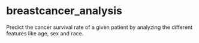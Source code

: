 # breastcancer_analysis
Predict the cancer survival rate of a given patient by analyzing the different features like age, sex and race.
